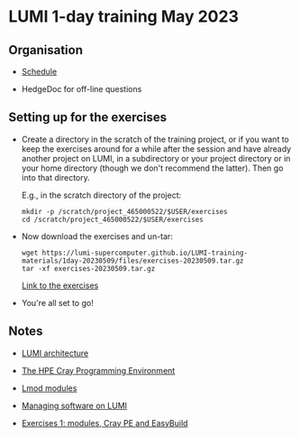# LUMI 1-day training May 2023

## Organisation

-   [Schedule](schedule.md)

-   HedgeDoc for off-line questions


## Setting up for the exercises

-   Create a directory in the scratch of the training project, or if you want to
    keep the exercises around for a while after the session and have already
    another project on LUMI, in a subdirectory or your project directory 
    or in your home directory (though we don't recommend the latter).
    Then go into that directory.

    E.g., in the scratch directory of the project:

    ```
    mkdir -p /scratch/project_465000522/$USER/exercises
    cd /scratch/project_465000522/$USER/exercises
    ```

-   Now download the exercises and un-tar:

    ```
    wget https://lumi-supercomputer.github.io/LUMI-training-materials/1day-20230509/files/exercises-20230509.tar.gz
    tar -xf exercises-20230509.tar.gz
    ```

    [Link to the exercises](files/exercises-20230509.tar.gz)

-   You're all set to go!


## Notes

-   [LUMI architecture](01_Architecture.md)

-   [The HPE Cray Programming Environment](02_CPE.md)
  
-   [Lmod modules](03_Modules.md)
  
-   [Managing software on LUMI](04_Software_stack.md)

-   [Exercises 1: modules, Cray PE and EasyBuild](05_Exercises_1.md)

